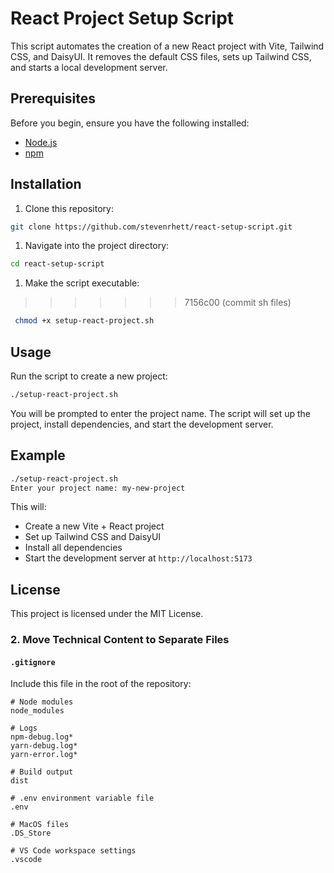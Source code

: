 # React Project Setup Script

This script automates the creation of a new React project with Vite, Tailwind CSS, and DaisyUI. It removes the default CSS files, sets up Tailwind CSS, and starts a local development server.

## Prerequisites

Before you begin, ensure you have the following installed:
- [Node.js](https://nodejs.org/)
- [npm](https://www.npmjs.com/)

## Installation

1. Clone this repository:
```bash
git clone https://github.com/stevenrhett/react-setup-script.git
```

1. Navigate into the project directory:
```bash
cd react-setup-script
 ```
1. Make the script executable:
>>>>>>> 7156c00 (commit sh files)
```bash
 chmod +x setup-react-project.sh
```

## Usage

Run the script to create a new project:
```bash
./setup-react-project.sh
```

You will be prompted to enter the project name. The script will set up the project, install dependencies, and start the development server.

## Example
```bash
./setup-react-project.sh
Enter your project name: my-new-project
```

This will:
- Create a new Vite + React project
- Set up Tailwind CSS and DaisyUI
- Install all dependencies
- Start the development server at `http://localhost:5173`

## License

This project is licensed under the MIT License.

### 2. **Move Technical Content to Separate Files**

#### **`.gitignore`**
Include this file in the root of the repository:

```gitignore
# Node modules
node_modules

# Logs
npm-debug.log*
yarn-debug.log*
yarn-error.log*

# Build output
dist

# .env environment variable file
.env

# MacOS files
.DS_Store

# VS Code workspace settings
.vscode
```
